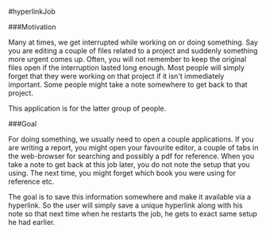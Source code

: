 #hyperlinkJob

###Motivation

Many at times, we get interrupted while working on or doing something. Say you
are editing a couple of files related to a project and suddenly something more
urgent comes up. Often, you will not remember to keep the original files open if
the interruption lasted long enough. Most people will simply forget that they
were working on that project if it isn't immediately important. Some people
might take a note somewhere to get back to that project.

This application is for the latter group of people.

###Goal

For doing something, we usually need to open a couple applications. If you are
writing a report, you might open your favourite editor, a couple of tabs in the
web-browser for searching and possibly a pdf for reference. When you take a note
to get back at this job later, you do not note the setup that you using. The
next time, you might forget which book you were using for reference etc.

The goal is to save this information somewhere and make it available via a
hyperlink. So the user will simply save a unique hyperlink along with his note
so that next time when he restarts the job, he gets to exact same setup he had
earlier.
